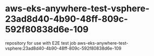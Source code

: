 # aws-eks-anywhere-test-vsphere-23ad8d40-4b90-48ff-809c-592f80838d6e-109
repository for use with E2E test job aws-eks-anywhere-test-vsphere:23ad8d40-4b90-48ff-809c-592f80838d6e-109

